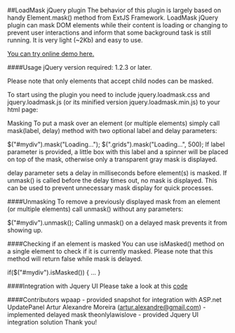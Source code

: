 ##LoadMask jQuery plugin
The behavior of this plugin is largely based on handy Element.mask() method from ExtJS Framework.
LoadMask jQuery plugin can mask DOM elements while their content is loading or changing to prevent user interactions and inform that some background task is still running. It is very light (~2Kb) and easy to use.

[You can try online demo here.](http://jquery-loadmask.googlecode.com/svn/trunk/demo/index.html)

####Usage
jQuery version required: 1.2.3 or later.

Please note that only elements that accept child nodes can be masked.

To start using the plugin you need to include jquery.loadmask.css and jquery.loadmask.js (or its minified version jquery.loadmask.min.js) to your html page:

<link href="jquery.loadmask.css" rel="stylesheet" type="text/css" />
<script type="text/javascript" src="jquery.loadmask.min.js"></script>
Masking
To put a mask over an element (or multiple elements) simply call mask(label, delay) method with two optional label and delay parameters:

$("#mydiv").mask("Loading...");
$(".grids").mask("Loading...", 500);
If label parameter is provided, a little box with this label and a spinner will be placed on top of the mask, otherwise only a transparent gray mask is displayed.

delay parameter sets a delay in milliseconds before element(s) is masked. If unmask() is called before the delay times out, no mask is displayed. This can be used to prevent unnecessary mask display for quick processes.

####Unmasking
To remove a previously displayed mask from an element (or multiple elements) call unmask() without any parameters:

$("#mydiv").unmask();
Calling unmask() on a delayed mask prevents it from showing up.

####Checking if an element is masked
You can use isMasked() method on a single element to check if it is currently masked. Please note that this method will return false while mask is delayed.

if($("#mydiv").isMasked()) { ... }

####Integration with Jquery UI
Please take a look at this [code](https://code.google.com/p/jquery-loadmask/issues/detail?id=4&can=1)

####Contributors
wpaap - provided snapshot for integration with ASP.net UpdatePanel
Artur Alexandre Moreira (artur.alexandre@gmail.com) - implemented delayed mask
theonlylawislove - provided Jquery UI integration solution
Thank you!
